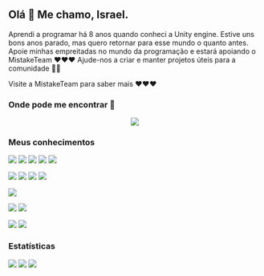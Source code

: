 
## Olá 👋 Me chamo, Israel.


Aprendi a programar há 8 anos quando conheci a Unity engine. Estive uns bons anos parado, mas quero retornar para esse mundo o quanto antes.
Apoie minhas empreitadas no mundo da programação e estará apoiando o MistakeTeam ❤️❤️❤️
Ajude-nos a criar e manter projetos úteis para a comunidade ✌🏾

Visite a MistakeTeam para saber mais ❤️❤️❤️


### Onde pode me encontrar 👀
<a href="https://linktr.ee/xdeltafox">
	<p align="center">
	    <img src="https://img.shields.io/badge/linktree-39E09B?style=for-the-badge&logo=linktree&logoColor=white">
	</p>
</a>


### Meus conhecimentos

![](https://img.shields.io/badge/C%23-239120?style=for-the-badge&logo=c-sharp&logoColor=white)
![](https://img.shields.io/badge/CSS3-1572B6?style=for-the-badge&logo=css3&logoColor=white)
![](https://img.shields.io/badge/HTML5-E34F26?style=for-the-badge&logo=html5&logoColor=white)
![](https://img.shields.io/badge/JavaScript-323330?style=for-the-badge&logo=javascript&logoColor=F7DF1E)
![](https://img.shields.io/badge/TypeScript-007ACC?style=for-the-badge&logo=typescript&logoColor=white)

![](https://img.shields.io/badge/Node%20js-339933?style=for-the-badge&logo=nodedotjs&logoColor=white)
![](https://img.shields.io/badge/Electron-2B2E3A?style=for-the-badge&logo=electron&logoColor=9FEAF9)
![](https://img.shields.io/badge/React-20232A?style=for-the-badge&logo=react&logoColor=61DAFB)
![](https://img.shields.io/badge/Redux-593D88?style=for-the-badge&logo=redux&logoColor=white)

![](https://img.shields.io/badge/Unity-100000?style=for-the-badge&logo=unity&logoColor=white)

![](https://img.shields.io/badge/Obsidian-483699?style=for-the-badge&logo=Obsidian&logoColor=white)
![](https://img.shields.io/badge/Trello-0052CC?style=for-the-badge&logo=trello&logoColor=white)

![](https://img.shields.io/badge/VSCode-0078D4?style=for-the-badge&logo=visual%20studio%20code&logoColor=white)
![](https://img.shields.io/badge/Visual_Studio-5C2D91?style=for-the-badge&logo=visual%20studio&logoColor=white)


<!--
### Aprendendo

![](https://img.shields.io/badge/OpenJDK-ED8B00?style=for-the-badge&logo=openjdk&logoColor=white)
![](https://img.shields.io/badge/Kotlin-0095D5?&style=for-the-badge&logo=kotlin&logoColor=white)
![](https://img.shields.io/badge/Python-FFD43B?style=for-the-badge&logo=python&logoColor=blue)

![](https://img.shields.io/badge/.NET-512BD4?style=for-the-badge&logo=dotnet&logoColor=white)
![](https://img.shields.io/badge/Xamarin-3498DB?style=for-the-badge&logo=xamarin&logoColor=white)

![](https://img.shields.io/badge/Godot-478CBF?style=for-the-badge&logo=GodotEngine&logoColor=white)

![](https://img.shields.io/badge/IntelliJ_IDEA-000000.svg?style=for-the-badge&logo=intellij-idea&logoColor=white)
-->



### Estatísticas
![](https://github-readme-stats.vercel.app/api?username=xDeltaFox&show_icons=true&theme=nightowl&hide_border=true&locale=pt-br)
![](http://github-profile-summary-cards.vercel.app/api/cards/profile-details?username=xDeltaFox&theme=nightowl)
![](https://github-readme-stats.vercel.app/api/top-langs/?username=xDeltaFox&layout=compact&theme=nightowl&hide_border=true&locale=pt-br&card_width=500)
<!--![](http://github-profile-summary-cards.vercel.app/api/cards/most-commit-language?username=xDeltaFox&theme=nightowl&locale=pt-br)-->














<!--
**xDeltaFox/xDeltaFox** is a ✨ _special_ ✨ repository because its `README.md` (this file) appears on your GitHub profile.

Here are some ideas to get you started:

- 🔭 I’m currently working on ...
- 🌱 I’m currently learning ...
- 👯 I’m looking to collaborate on ...
- 🤔 I’m looking for help with ...
- 💬 Ask me about ...
- 📫 How to reach me: ...
- 😄 Pronouns: ...
- ⚡ Fun fact: ...
-->
